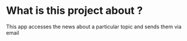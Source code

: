 # What is this project about ?

This app accesses the news about a particular topic  and sends them via email 